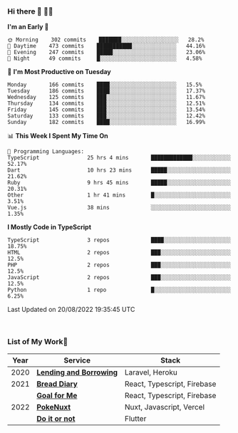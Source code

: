 ### Hi there 👋 🧑‍💻



<!--START_SECTION:waka-->
**I'm an Early 🐤** 

```text
🌞 Morning    302 commits    ███████░░░░░░░░░░░░░░░░░░   28.2% 
🌆 Daytime    473 commits    ███████████░░░░░░░░░░░░░░   44.16% 
🌃 Evening    247 commits    █████░░░░░░░░░░░░░░░░░░░░   23.06% 
🌙 Night      49 commits     █░░░░░░░░░░░░░░░░░░░░░░░░   4.58%

```
📅 **I'm Most Productive on Tuesday** 

```text
Monday       166 commits    ████░░░░░░░░░░░░░░░░░░░░░   15.5% 
Tuesday      186 commits    ████░░░░░░░░░░░░░░░░░░░░░   17.37% 
Wednesday    125 commits    ███░░░░░░░░░░░░░░░░░░░░░░   11.67% 
Thursday     134 commits    ███░░░░░░░░░░░░░░░░░░░░░░   12.51% 
Friday       145 commits    ███░░░░░░░░░░░░░░░░░░░░░░   13.54% 
Saturday     133 commits    ███░░░░░░░░░░░░░░░░░░░░░░   12.42% 
Sunday       182 commits    ████░░░░░░░░░░░░░░░░░░░░░   16.99%

```


📊 **This Week I Spent My Time On** 

```text
💬 Programming Languages: 
TypeScript               25 hrs 4 mins       █████████████░░░░░░░░░░░░   52.17% 
Dart                     10 hrs 23 mins      █████░░░░░░░░░░░░░░░░░░░░   21.62% 
Ruby                     9 hrs 45 mins       █████░░░░░░░░░░░░░░░░░░░░   20.31% 
Other                    1 hr 41 mins        █░░░░░░░░░░░░░░░░░░░░░░░░   3.51% 
Vue.js                   38 mins             ░░░░░░░░░░░░░░░░░░░░░░░░░   1.35%

```

**I Mostly Code in TypeScript** 

```text
TypeScript               3 repos             ████░░░░░░░░░░░░░░░░░░░░░   18.75% 
HTML                     2 repos             ███░░░░░░░░░░░░░░░░░░░░░░   12.5% 
PHP                      2 repos             ███░░░░░░░░░░░░░░░░░░░░░░   12.5% 
JavaScript               2 repos             ███░░░░░░░░░░░░░░░░░░░░░░   12.5% 
Python                   1 repo              █░░░░░░░░░░░░░░░░░░░░░░░░   6.25%

```



 Last Updated on 20/08/2022 19:35:45 UTC
<!--END_SECTION:waka-->


<br />

### List of My Work🚀

| Year | Service | Stack |
|--|--|--|
| 2020 | [**Lending and Borrowing**](https://lending-and-borrowing.herokuapp.com/) | Laravel, Heroku |
| 2021 | [**Bread Diary**](https://bread-diary-web.web.app/) | React, Typescript, Firebase |
|  | [**Goal for Me**](https://goal-for-me.web.app/) | React, Typescript, Firebase |
| 2022 | [**PokeNuxt**](https://pokenuxt.vercel.app/) | Nuxt, Javascript, Vercel |
|  | [**Do it or not**](https://apps.apple.com/jp/app/do-it-or-not/id1613818865) | Flutter |